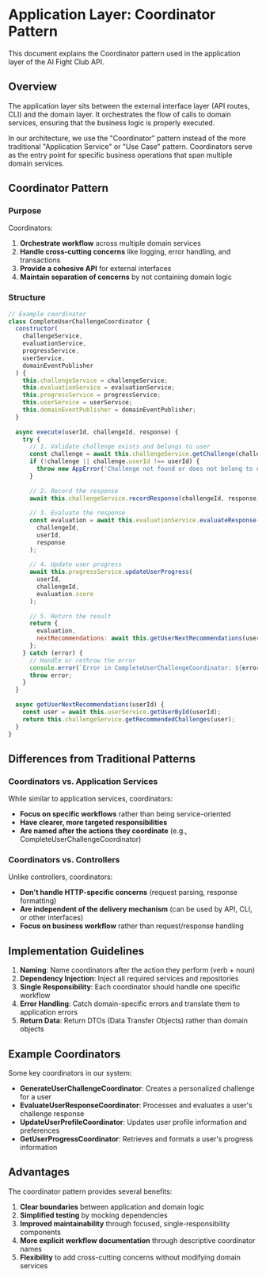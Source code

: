# Application Layer: Coordinator Pattern

This document explains the Coordinator pattern used in the application layer of the AI Fight Club API.

## Overview

The application layer sits between the external interface layer (API routes, CLI) and the domain layer. It orchestrates the flow of calls to domain services, ensuring that the business logic is properly executed.

In our architecture, we use the "Coordinator" pattern instead of the more traditional "Application Service" or "Use Case" pattern. Coordinators serve as the entry point for specific business operations that span multiple domain services.

## Coordinator Pattern

### Purpose

Coordinators:

1. **Orchestrate workflow** across multiple domain services
2. **Handle cross-cutting concerns** like logging, error handling, and transactions
3. **Provide a cohesive API** for external interfaces
4. **Maintain separation of concerns** by not containing domain logic

### Structure

```javascript
// Example coordinator
class CompleteUserChallengeCoordinator {
  constructor(
    challengeService,
    evaluationService,
    progressService,
    userService,
    domainEventPublisher
  ) {
    this.challengeService = challengeService;
    this.evaluationService = evaluationService;
    this.progressService = progressService;
    this.userService = userService;
    this.domainEventPublisher = domainEventPublisher;
  }
  
  async execute(userId, challengeId, response) {
    try {
      // 1. Validate challenge exists and belongs to user
      const challenge = await this.challengeService.getChallenge(challengeId);
      if (!challenge || challenge.userId !== userId) {
        throw new AppError('Challenge not found or does not belong to user', 404);
      }
      
      // 2. Record the response
      await this.challengeService.recordResponse(challengeId, response);
      
      // 3. Evaluate the response
      const evaluation = await this.evaluationService.evaluateResponse(
        challengeId, 
        userId, 
        response
      );
      
      // 4. Update user progress
      await this.progressService.updateUserProgress(
        userId, 
        challengeId, 
        evaluation.score
      );
      
      // 5. Return the result
      return {
        evaluation,
        nextRecommendations: await this.getUserNextRecommendations(userId)
      };
    } catch (error) {
      // Handle or rethrow the error
      console.error(`Error in CompleteUserChallengeCoordinator: ${error.message}`);
      throw error;
    }
  }
  
  async getUserNextRecommendations(userId) {
    const user = await this.userService.getUserById(userId);
    return this.challengeService.getRecommendedChallenges(user);
  }
}
```

## Differences from Traditional Patterns

### Coordinators vs. Application Services

While similar to application services, coordinators:

- **Focus on specific workflows** rather than being service-oriented
- **Have clearer, more targeted responsibilities**
- **Are named after the actions they coordinate** (e.g., CompleteUserChallengeCoordinator)

### Coordinators vs. Controllers

Unlike controllers, coordinators:

- **Don't handle HTTP-specific concerns** (request parsing, response formatting)
- **Are independent of the delivery mechanism** (can be used by API, CLI, or other interfaces)
- **Focus on business workflow** rather than request/response handling

## Implementation Guidelines

1. **Naming**: Name coordinators after the action they perform (verb + noun)
2. **Dependency Injection**: Inject all required services and repositories
3. **Single Responsibility**: Each coordinator should handle one specific workflow
4. **Error Handling**: Catch domain-specific errors and translate them to application errors
5. **Return Data**: Return DTOs (Data Transfer Objects) rather than domain objects

## Example Coordinators

Some key coordinators in our system:

- **GenerateUserChallengeCoordinator**: Creates a personalized challenge for a user
- **EvaluateUserResponseCoordinator**: Processes and evaluates a user's challenge response
- **UpdateUserProfileCoordinator**: Updates user profile information and preferences
- **GetUserProgressCoordinator**: Retrieves and formats a user's progress information

## Advantages

The coordinator pattern provides several benefits:

1. **Clear boundaries** between application and domain logic
2. **Simplified testing** by mocking dependencies
3. **Improved maintainability** through focused, single-responsibility components
4. **More explicit workflow documentation** through descriptive coordinator names
5. **Flexibility** to add cross-cutting concerns without modifying domain services 